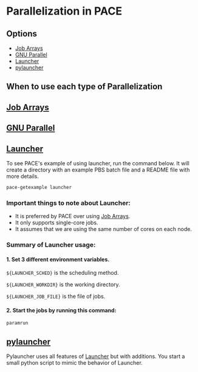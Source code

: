 # Parallelization in PACE

## Options
* [Job Arrays](#job-arrays)
* [GNU Parallel](#gnu-parallel)
* [Launcher](#launcher)
* [pylauncher](#pylauncher)

## When to use each type of Parallelization

## [Job Arrays](http://docs.pace.gatech.edu/software/arrayGuide/)

## [GNU Parallel](http://docs.pace.gatech.edu/software/multiparallel/)

## [Launcher](http://docs.pace.gatech.edu/software/launcher/)

To see PACE's example of using launcher, run the command below. 
It will create a directory with an example PBS batch file and a README file with more details.
```bash
pace-getexample launcher
```

### Important things to note about Launcher:
* It is preferred by PACE over using [Job Arrays](#job-arrays).
* It only supports single-core jobs.
* It assumes that we are using the same number of cores on each node.

### Summary of Launcher usage:
#### 1. Set 3 different environment variables.

`${LAUNCHER_SCHED}` is the scheduling method.

`${LAUNCHER_WORKDIR}` is the working directory.

`${LAUNCHER_JOB_FILE}` is the file of jobs.

#### 2. Start the jobs by running this command:

`paramrun`

## [pylauncher](http://docs.pace.gatech.edu/software/pylauncher/)

Pylauncher uses all features of [Launcher](#launcher) but with additions. You start a small python script to mimic the behavior of Launcher.

